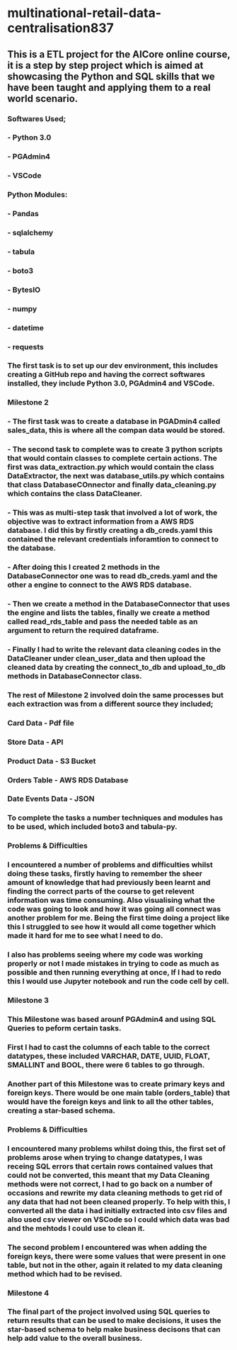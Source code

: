 # multinational-retail-data-centralisation837

## This is a ETL project for the AICore online course, it is a step by step project which is aimed at showcasing the Python and SQL skills that we have been taught and applying them to a real world scenario.

### Softwares Used;
### - Python 3.0
### - PGAdmin4
### - VSCode

### Python Modules:
### - Pandas
### - sqlalchemy
### - tabula
### - boto3
### - BytesIO
### - numpy
### - datetime
### - requests

### The first task is to set up our dev environment, this includes creating a GitHub repo and having the correct softwares installed, they include Python 3.0, PGAdmin4 and VSCode.

### Milestone 2
### - The first task was to create a database in PGADmin4 called sales_data, this is where all the compan data would be stored.

### - The second task to complete was to create 3 python scripts that would contain classes to complete certain actions. The first was data_extraction.py which would contain the class DataExtractor, the next was database_utils.py which contains that class DatabaseCOnnector and finally data_cleaning.py which contains the class DataCleaner.

### - This was as multi-step task that involved a lot of work, the objective was to extract information from a AWS RDS database. I did this by firstly creating a db_creds.yaml this contained the relevant credentials inforamtion to connect to the database.

### - After doing this I created 2 methods in the DatabaseConnector one was to read db_creds.yaml and the other a engine to connect to the AWS RDS database.

### - Then we create a method in the DatabaseConnector that uses the engine and lists the tables, finally we create a method called read_rds_table and pass the needed table as an argument to return the required dataframe.

### - Finally I had to write the relevant data cleaning codes in the DataCleaner under clean_user_data and then upload the cleaned data by creating the connect_to_db and upload_to_db methods in DatabaseConnector class.

### The rest of Milestone 2 involved doin the same processes but each extraction was from a different source they included;
### Card Data - Pdf file
### Store Data - API
### Product Data - S3 Bucket
### Orders Table - AWS RDS Database
### Date Events Data - JSON

### To complete the tasks a number techniques and modules has to be used, which included boto3 and tabula-py.

### Problems & Difficulties
### I encountered a number of problems and difficulties whilst doing these tasks, firstly having to remember the sheer amount of knowledge that had previously been learnt and finding the correct parts of the course to get relevent information was time consuming. Also visualising what the code was going to look and how it was going all connect was another problem for me. Being the first time doing a project like this I struggled to see how it would all come together which made it hard for me to see what I need to do.

### I also has problems seeing where my code was working properly or not I made mistakes in trying to code as much as possible and then running everything at once, If I had to redo this I would use Jupyter notebook and run the code cell by cell.

### Milestone 3
### This Milestone was based arounf PGAdmin4 and using SQL Queries to peform certain tasks.
### First I had to cast the columns of each table to the correct datatypes, these included VARCHAR, DATE, UUID, FLOAT, SMALLINT and BOOL, there were 6 tables to go through.
### Another part of this Milestone was to create primary keys and foreign keys. There would be one main table (orders_table) that would have the foreign keys and link to all the other tables, creating a star-based schema.

### Problems & Difficulties
### I encountered many problems whilst doing this, the first set of problems arose when trying to change datatypes, I was receing SQL errors that certain rows contained values that could not be converted, this meant that my Data Cleaning methods were not correct, I had to go back on a number of occasions and rewrite my data cleaning methods to get rid of any data that had not been cleaned properly. To help with this, I converted all the data i had initially extracted into csv files and also used csv viewer on VSCode so I could which data was bad and the mehtods I could use to clean it.
### The second problem I encountered was when adding the foreign keys, there were some values that were present in one table, but not in the other, again it related to my data cleaning method which had to be revised.

### Milestone 4
### The final part of the project involved using SQL queries to return results that can be used to make decisions, it uses the star-based schema to help make business decisons that can help add value to the overall business.
    